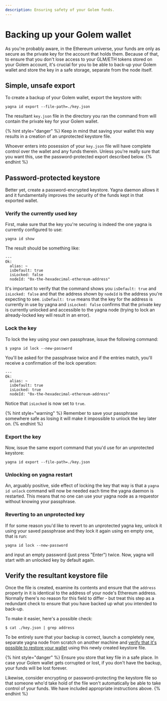 ```yaml
---
description: Ensuring safety of your Golem funds.
---
```


# Backing up your Golem wallet

As you're probably aware, in the Ethereum universe, your funds are only as secure as the private key for the account that holds them. Because of that, to ensure that you don't lose access to your GLM/ETH tokens stored on your Golem account, it's crucial for you to be able to back-up your Golem wallet and store the key in a safe storage, separate from the node itself.

## Simple, unsafe export

To create a backup of your Golem wallet, export the keystore with:

```
yagna id export --file-path=./key.json
```

The resultant `key.json` file in the directory you ran the command from will contain the private key for your Golem wallet.

{% hint style="danger" %}
Keep in mind that saving your wallet this way results in a creation of an unprotected keystore file.

Whoever enters into posession of your `key.json` file will have complete control over the wallet and any funds therein. Unless you're really sure that you want this, use the password-protected export described below.
{% endhint %}

## Password-protected keystore

Better yet, create a password-encrypted keystore. Yagna daemon allows it and it fundamentally improves the security of the funds kept in that exported wallet.

### Verify the currently used key

First, make sure that the key you're securing is indeed the one yagna is currently configured to use:

```
yagna id show
```

The result should be something like:

```
---
Ok:
  alias: ~
  isDefault: true
  isLocked: false
  nodeId: "0x-the-hexadecimal-ethereum-address"
```

It's important to verify that the command shows you `isDefault: true` and `isLocked: false` and that the address shown by `nodeId` is the address you're expecting to see. `isDefault: true` means that the key for the address is currently in use by yagna and `isLocked: false` confirms that the private key is currently unlocked and accessible to the yagna node (trying to lock an already-locked key will result in an error).&#x20;

### Lock the key

To lock the key using your own passphrase, issue the following command:

```
$ yagna id lock --new-password
```

You'll be asked for the passphrase twice and if the entries match, you'll receive a confirmation of the lock operation:

```
---
Ok:
  alias: ~
  isDefault: true
  isLocked: true
  nodeId: "0x-the-hexadecimal-ethereum-address"
```

Notice that `isLocked` is now set to `true`.

{% hint style="warning" %}
Remember to save your passphrase somewhere safe as losing it will make it impossible to unlock the key later on.
{% endhint %}

### Export the key

Now, issue the same export command that you'd use for an unprotected keystore:

```
yagna id export --file-path=./key.json
```

### Unlocking on yagna restart

An, arguably positive, side effect of locking the key that way is that a `yagna id unlock` command will now be needed each time the yagna daemon is restarted. This means that no one can use your yagna node as a requestor without knowing your passphrase.

### Reverting to an unprotected key

If for some reason you'd like to revert to an unprotected yagna key, unlock it using your saved passphrase and they lock it again using en empty one, that is run:

```
yagna id lock --new-password
```

and input an empty password (just press "Enter") twice. Now, yagna will start with an unlocked key by default again.

## Verify the resultant keystore file

Once the file is created, examine its contents and ensure that the `address` property in it is identical to the address of your node's Ethereum address. Normally there's no reason for this field to differ - but treat this step as a redundant check to ensure that you have backed up what you intended to back-up.

To make it easier, here's a possible check:

```
$ cat ./key.json | grep address
```

To be entirely sure that your backup is correct, launch a completely new, separate yagna node from scratch on another machine and [verify that it's possible to restore your wallet](restoring-your-backed-up-golem-wallet.md) using this newly created keystore file.

{% hint style="danger" %}
Ensure you store that key file in a safe place. In case your Golem wallet gets corrupted or lost, if you don't have the backup, your funds will be lost forever.

Likewise, consider encrypting or password-protecting the keystore file so that someone who'd take hold of the file won't automatically be able to take control of your funds. We have included appropriate instructions above.
{% endhint %}
